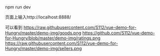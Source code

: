 npm run dev

页面上输入http://localhost:8888/

可以看到
https://raw.githubusercontent.com/S112/vue-demo-for-Hungry/master/demo-img/goods.png
https://github.com/S112/vue-demo-for-Hungry/blob/master/demo-img/ratings.png
https://raw.githubusercontent.com/S112/vue-demo-for-Hungry/master/demo-img/sellers.png
